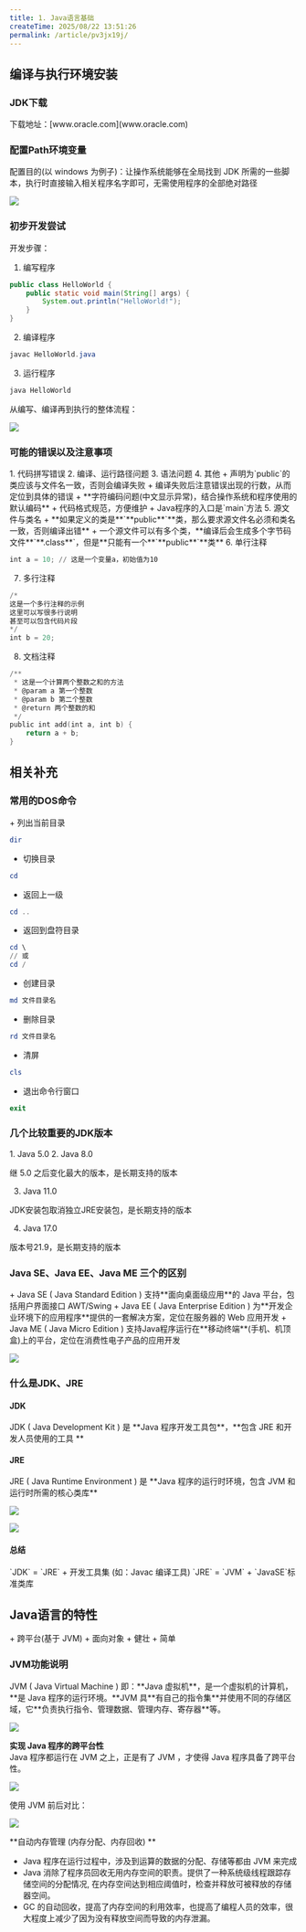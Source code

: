 ```yaml
---
title: 1. Java语言基础
createTime: 2025/08/22 13:51:26
permalink: /article/pv3jx19j/
---
```

<h2 id="TzUy7">编译与执行环境安装</h2>
<h3 id="RlXVQ">JDK下载</h3>
下载地址：[www.oracle.com](www.oracle.com)  


<h3 id="Sxgr0">配置Path环境变量</h3>
配置目的(以 windows 为例子)：让操作系统能够在全局找到 JDK 所需的一些脚本，执行时直接输入相关程序名字即可，无需使用程序的全部绝对路径  

![](https://cdn.nlark.com/yuque/0/2024/png/2447732/1731327407332-20d6b450-46d7-4e73-89e8-4f9d0b8d25f8.png?x-oss-process=image%2Fformat%2Cwebp)

<h3 id="auHCC">初步开发尝试</h3>
开发步骤：

1. 编写程序

```java
public class HelloWorld {
    public static void main(String[] args) {
        System.out.println("HelloWorld!");
    }
}
```

2. 编译程序

```powershell
javac HelloWorld.java
```

3. 运行程序

```powershell
java HelloWorld
```

从编写、编译再到执行的整体流程：

![](https://cdn.nlark.com/yuque/0/2024/png/2447732/1733397597250-48f3f979-89f3-4008-84b1-2f5f810b5e44.png)

<h3 id="U1GP5">可能的错误以及注意事项</h3>
1. 代码拼写错误
2. 编译、运行路径问题
3. 语法问题
4. 其他
+ 声明为`public`的类应该与文件名一致，否则会编译失败
+ 编译失败后注意错误出现的行数，从而定位到具体的错误
+ **字符编码问题(中文显示异常)，结合操作系统和程序使用的默认编码**
+ 代码格式规范，方便维护
+ Java程序的入口是`main`方法
5. 源文件与类名
+ **如果定义的类是**`**public**`**类，那么要求源文件名必须和类名一致，否则编译出错**
+ 一个源文件可以有多个类，**编译后会生成多个字节码文件**`**.class**`，但是**只能有一个**`**public**`**类**
6. 单行注释

```powershell
int a = 10; // 这是一个变量a，初始值为10
```

7. 多行注释

```powershell
/*
这是一个多行注释的示例
这里可以写很多行说明
甚至可以包含代码片段
*/
int b = 20;
```

8. 文档注释

```powershell
/**
 * 这是一个计算两个整数之和的方法
 * @param a 第一个整数
 * @param b 第二个整数
 * @return 两个整数的和
 */
public int add(int a, int b) {
    return a + b;
}
```

<h2 id="w8CJW">相关补充</h2>
<h3 id="TaDEz">常用的DOS命令</h3>
+ 列出当前目录

```powershell
dir
```

+ 切换目录

```powershell
cd
```

+ 返回上一级

```powershell
cd ..
```

+  返回到盘符目录 

```powershell
cd \
// 或
cd / 
```

+ 创建目录

```powershell
md 文件目录名
```

+ 删除目录

```powershell
rd 文件目录名
```

+ 清屏

```powershell
cls
```

+ 退出命令行窗口

```powershell
exit
```

<h3 id="XMWCr">几个比较重要的JDK版本</h3>
1. Java 5.0
2. Java 8.0

继 5.0 之后变化最大的版本，是长期支持的版本

3. Java 11.0

JDK安装包取消独立JRE安装包，是长期支持的版本

4. Java 17.0

版本号21.9，是长期支持的版本

<h3 id="OIxeR">Java SE、Java EE、Java ME 三个的区别</h3>
+ Java SE ( Java Standard Edition )  
支持**面向桌面级应用**的 Java 平台，包括用户界面接口 AWT/Swing  
+ Java EE ( Java Enterprise Edition )  
为**开发企业环境下的应用程序**提供的一套解决方案，定位在服务器的 Web 应用开发
+ Java ME ( Java Micro Edition )  
支持Java程序运行在**移动终端**(手机、机顶盒)上的平台，定位在消费性电子产品的应用开发

![](https://cdn.nlark.com/yuque/0/2024/png/2447732/1733397703792-2ab52440-465c-4d68-a8ce-19d16e9d7e0c.png)

<h3 id="pzBfl">什么是JDK、JRE</h3>
<h4 id="lxjVW">JDK</h4>
JDK ( Java Development Kit ) 是 **Java 程序开发工具包**，**包含 JRE 和开发人员使用的工具 ** 

<h4 id="PWi7O">JRE</h4>
JRE ( Java Runtime Environment ) 是 **Java 程序的运行时环境，包含 JVM 和运行时所需的核心类库**  

![](https://cdn.nlark.com/yuque/0/2024/png/2447732/1733397708476-5d5bba9e-8f85-4339-8301-aea49c36f9d9.png)

![](https://cdn.nlark.com/yuque/0/2024/png/2447732/1733397716894-44ed43de-c2ed-4ada-acb1-b78f972d4ee6.png)

<h4 id="YGVyI">总结</h4>
`JDK` = `JRE` + 开发工具集 (如：Javac 编译工具)  
`JRE` = `JVM` + `JavaSE`标准类库

<h2 id="x1FBo">Java语言的特性</h2>
+ 跨平台(基于 JVM)
+ 面向对象
+ 健壮
+ 简单

<h3 id="vtU2G">JVM功能说明</h3>
JVM ( Java Virtual Machine ) 即：**Java 虚拟机**，是一个虚拟机的计算机，**是 Java 程序的运行环境。**JVM 具**有自己的指令集**并使用不同的存储区域，它**负责执行指令、管理数据、管理内存、寄存器**等。

![](https://cdn.nlark.com/yuque/0/2024/png/2447732/1733397728158-a0817e75-5560-4f1a-b441-95b4d1af4f2f.png)

**实现 Java 程序的跨平台性**  
Java 程序都运行在 JVM 之上，正是有了 JVM ，才使得 Java 程序具备了跨平台性。

![](https://cdn.nlark.com/yuque/0/2024/png/2447732/1733397737500-fec62778-d6ca-45c9-a31d-2e7fc020355a.png)

使用 JVM 前后对比：

![](https://cdn.nlark.com/yuque/0/2024/png/2447732/1733397745088-6133def8-abb8-4e10-95ce-fd0ba028ee77.png)

**自动内存管理 (内存分配、内存回收)  **

+ Java 程序在运行过程中，涉及到运算的数据的分配、存储等都由 JVM 来完成  
+ Java 消除了程序员回收无用内存空间的职责。提供了一种系统级线程跟踪存储空间的分配情况, 在内存空间达到相应阈值时，检查并释放可被释放的存储器空间。  
+ GC 的自动回收，提高了内存空间的利用效率，也提高了编程人员的效率，很大程度上减少了因为没有释放空间而导致的内存泄漏。


